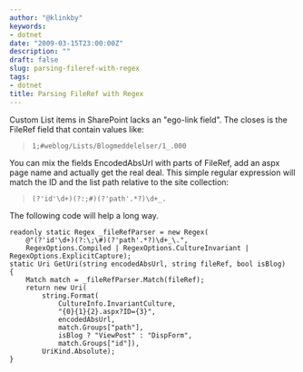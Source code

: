 ```yaml
---
author: "@klinkby"
keywords:
- dotnet
date: "2009-03-15T23:00:00Z"
description: ""
draft: false
slug: parsing-fileref-with-regex
tags:
- dotnet
title: Parsing FileRef with Regex
---
```



Custom List items in SharePoint lacks an "ego-link field". The closes is the FileRef field that contain values like:

> <code>1;#weblog/Lists/Blogmeddelelser/1_.000</code>

You can mix the fields EncodedAbsUrl with parts of FileRef, add an aspx page name and actually get the real deal. This simple regular expression will match the ID and the list path relative to the site collection:

> <code>(?'id'\d+)(?:\;\#)(?'path'.*?)\d+_\.</code>

The following code will help a long way.

<pre class="csharpcode"><code><span class="kwrd">readonly</span> <span class="kwrd">static</span> Regex _fileRefParser = <span class="kwrd">new</span> Regex(
    <span class="str">@"(?'id'\d+)(?:\;\#)(?'path'.*?)\d+_\."</span>, 
    RegexOptions.Compiled | RegexOptions.CultureInvariant | RegexOptions.ExplicitCapture);
<span class="kwrd">static</span> Uri GetUri(<span class="kwrd">string</span> encodedAbsUrl, <span class="kwrd">string</span> fileRef, <span class="kwrd">bool</span> isBlog)
{
    Match match = _fileRefParser.Match(fileRef);
    <span class="kwrd">return</span> <span class="kwrd">new</span> Uri(
        <span class="kwrd">string</span>.Format(
            CultureInfo.InvariantCulture,
            <span class="str">"{0}{1}{2}.aspx?ID={3}"</span>,
            encodedAbsUrl,
            match.Groups[<span class="str">"path"</span>],
            isBlog ? <span class="str">"ViewPost"</span> : <span class="str">"DispForm"</span>,
            match.Groups[<span class="str">"id"</span>]),
        UriKind.Absolute);
}</code></pre>

